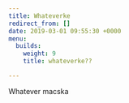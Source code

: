```yaml
---
title: Whateverke
redirect_from: []
date: 2019-03-01 09:55:30 +0000
menu:
  builds:
    weight: 9
    title: whateverke??

---
```

Whatever macska